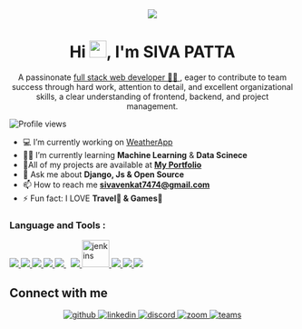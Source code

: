 <!-- <h1 align="center">Hi 👋, I'm Siva Patta</h1> -->
<div align="center">
<img src="https://user-images.githubusercontent.com/42115530/92640221-9728ca00-f2fa-11ea-8994-c72b26e937de.gif" align="center"/>
</div>
<h1 align="center">Hi <img src="https://raw.githubusercontent.com/MartinHeinz/MartinHeinz/master/wave.gif" width="30px">, 
    I'm <b>SIVA PATTA</b> </h1>
<p align="center">A passinonate <a href="">full stack web developer 👨‍💻 </a>, eager to contribute to team success through hard work, attention to detail, and
excellent organizational skills, a clear understanding of frontend, backend, and project management.</p>


![Profile views](https://gpvc.arturio.dev/sivavenkat007)  

- 💻 I’m currently working on [WeatherApp](https://github.com/rajat2502/StandNote)
- 👨‍💻 I’m currently learning **Machine Learning** & **Data Scinece**
- 📁All of my projects are available at **[My Portfolio](https://github.com/sivavenkat007)**
- 💬 Ask me about **Django, Js & Open Source**
- 📫 How to reach me **sivavenkat7474@gmail.com**
- ⚡ Fun fact: I LOVE **Travel🧳 & Games🎯**

### **Language and Tools :**
<!-- BLOG-POST-LIST:START -->
<!-- BLOG-POST-LIST:END -->

<p align="left">
    <a href="https://www.python.org" target="_blank"> <img src="https://img.icons8.com/color/48/000000/python.png"/> </a> 
    <a href="https://developer.mozilla.org/en-US/docs/Web/JavaScript" target="_blank"> <img src="https://img.icons8.com/color/48/000000/javascript.png"/> </a> 
    <a href="https://www.w3.org/html/" target="_blank"> <img src="https://img.icons8.com/color/48/000000/html-5.png"/> </a> 
    <a href="https://www.w3schools.com/css/" target="_blank"> <img src="https://img.icons8.com/color/48/000000/css3.png"/> </a> 
    <a style="padding-right:8px;" href="https://www.mysql.com/" target="_blank"> <img src="https://img.icons8.com/fluent/50/000000/mysql-logo.png"/> </a>
    <a href="https://git-scm.com/" target="_blank"> <img src="https://img.icons8.com/color/48/000000/git.png"/> </a> 
    <a href="https://www.jenkins.io" target="_blank"> <img src="https://www.vectorlogo.zone/logos/jenkins/jenkins-icon.svg" alt="jenkins" width="48" height="48"/> </a> 
    <a href="https://www.java.com" target="_blank"> <img src="https://img.icons8.com/color/48/000000/java-coffee-cup-logo.png"/> </a>
    <a href="https://reactjs.org/" target="_blank"> <img src="https://img.icons8.com/color/48/000000/react-native.png"/> </a> 
    <a href="https://www.cprogramming.com/" target="_blank"> <img src="https://img.icons8.com/color/48/000000/c-programming.png"/> </a> 
</p>


## Connect with me  
<div align="center">
    <a href="https://github.com/sivavenkat007" target="_blank">
        <img src=https://img.shields.io/badge/github-%2324292e.svg?&style=for-the-badge&logo=github&logoColor=white alt=github style="margin-bottom: 5px;" />
    </a>
    <a href="https://www.linkedin.com/in/sivavenkat369/" target="_blank">
        <img src=https://img.shields.io/badge/linkedin-%231E77B5.svg?&style=for-the-badge&logo=linkedin&logoColor=white alt=linkedin style="margin-bottom: 5px;" />
    </a>
    <a href="https://discord.gg/HDSKbch" target="_blank">
        <img src=https://img.shields.io/badge/Discord-7289DA?style=for-the-badge&logo=discord&logoColor=white alt=discord style="margin-bottom: 5px;" />
    </a>
    <a href="https://tinyurl.com/sivapatta" target="_blank">
        <img src=https://img.shields.io/badge/Zoom-2D8CFF?style=for-the-badge&logo=zoom&logoColor=white alt=zoom style="margin-bottom: 5px;" />
    </a>
    <a href="https://teams.microsoft.com/l/chat/0/0?users=sivavenkat369@hotmail.com" target="_blank">
        <img src=https://img.shields.io/badge/Microsoft_Teams-6264A7?style=for-the-badge&logo=microsoft-teams&logoColor=white alt=teams style="margin-bottom: 5px;" />
    </a>
</div>